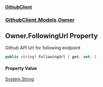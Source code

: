 #### [GithubClient](index 'index')
### [GithubClient.Models](GithubClient.Models 'GithubClient.Models').[Owner](GithubClient.Models.Owner 'GithubClient.Models.Owner')

## Owner.FollowingUrl Property

Github API Url for following endpoint

```csharp
public string? FollowingUrl { get; set; }
```

#### Property Value
[System.String](https://docs.microsoft.com/en-us/dotnet/api/System.String 'System.String')